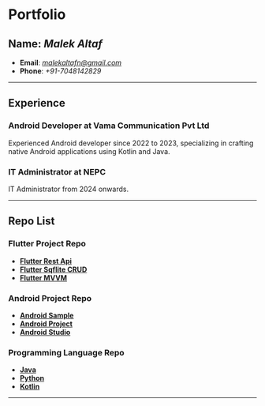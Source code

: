 # Portfolio

## **Name**: *Malek Altaf*

- **Email**: *malekaltafn@gmail.com*
- **Phone**: *+91-7048142829*

---

## **Experience**

### **Android Developer at Vama Communication Pvt Ltd**
Experienced Android developer since 2022 to 2023, specializing in crafting native Android applications using Kotlin and Java.

### **IT Administrator at NEPC**
IT Administrator from 2024 onwards.

---

## **Repo List**

### **Flutter Project Repo**

- [**Flutter Rest Api**](https://github.com/malekaltaf/Flutter_REST)
- [**Flutter Sqflite CRUD**](https://github.com/malekaltaf/flutter_sqflite)
- [**Flutter MVVM**](https://github.com/malekaltaf/MVVM_Flutter)

### **Android Project Repo**

- [**Android Sample**](https://github.com/malekaltaf/android_samples)
- [**Android Project**](https://github.com/malekaltaf/android_projects)
- [**Android Studio**](https://github.com/malekaltaf/android_studio)

### **Programming Language Repo**

- [**Java**](https://github.com/malekaltaf/Java)
- [**Python**](https://github.com/malekaltaf/Python)
- [**Kotlin**](https://github.com/malekaltaf/kotlin)

---
